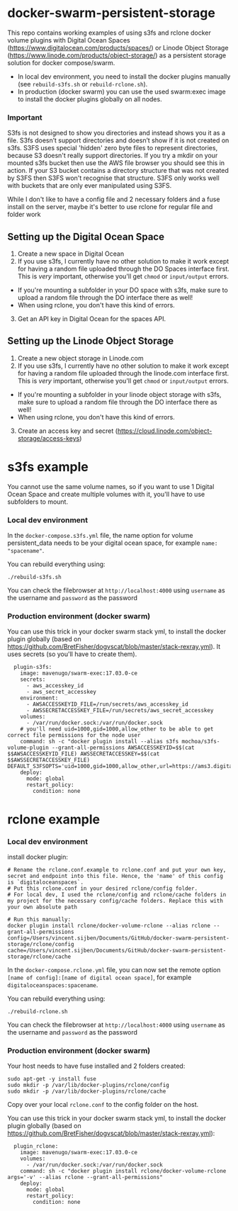 # docker-swarm-persistent-storage
This repo contains working examples of using s3fs and rclone docker volume plugins with Digital Ocean Spaces (https://www.digitalocean.com/products/spaces/) or Linode Object Storage (https://www.linode.com/products/object-storage/) as a persistent storage solution for docker compose/swarm. 

- In local dev environment, you need to install the docker plugins manually (see ```rebuild-s3fs.sh``` or ```rebuild-rclone.sh```). 
- In production (docker swarm) you can use the used swarm:exec image to install the docker plugins globally on all nodes.

### Important
S3fs is not designed to show you directories and instead shows you it as a file. 
S3fs doesn’t support directories and doesn’t show if it is not created on s3fs. 
S3FS uses special 'hidden' zero byte files to represent directories, 
because S3 doesn't really support directories. 
If you try a mkdir on your mounted s3fs bucket then use the AWS file browser you 
should see this in action. If your S3 bucket contains a directory structure that 
was not created by S3FS then S3FS won't recognise that structure. 
S3FS only works well with buckets that are only ever manipulated using S3FS.

While I don't like to have a config file and 2 necessary folders ánd a fuse install on the server, maybe it's better to use rclone for regular file and folder work

## Setting up the Digital Ocean Space
1. Create a new space in Digital Ocean
2. If you use s3fs, I currently have no other solution to make it work except for having a random file uploaded through the DO Spaces interface first. This is *very* important, otherwise you'll get ```chmod``` or ```input/output``` errors. 
  * If you're mounting a subfolder in your DO space with s3fs, make sure to upload a random file through the DO interface there as well!
  * When using rclone, you don't have this kind of errors.
3. Get an API key in Digital Ocean for the spaces API.

## Setting up the Linode Object Storage
1. Create a new object storage in Linode.com
2. If you use s3fs, I currently have no other solution to make it work except for having a random file uploaded through the linode.com interface first. This is *very* important, otherwise you'll get ```chmod``` or ```input/output``` errors. 
  * If you're mounting a subfolder in your linode object storage with s3fs, make sure to upload a random file through the DO interface there as well!
  * When using rclone, you don't have this kind of errors.
3. Create an access key and secret (https://cloud.linode.com/object-storage/access-keys)





# s3fs example
You cannot use the same volume names, so if you want to use 1 Digital Ocean Space and create multiple volumes with it, you'll have to use subfolders to mount.


### Local dev environment
In the `docker-compose.s3fs.yml` file, the name option for volume persistent_data needs to be your digital ocean space, for example `name: "spacename"`.

You can rebuild everything using:
```
./rebuild-s3fs.sh
```

You can check the filebrowser at `http://localhost:4000` using `username` as the username and `password` as the password

### Production environment (docker swarm)

You can use this trick in your docker swarm stack yml, to install the docker plugin globally (based on https://github.com/BretFisher/dogvscat/blob/master/stack-rexray.yml).
It uses secrets (so you'll have to create them).

```
  plugin-s3fs:
    image: mavenugo/swarm-exec:17.03.0-ce
    secrets:
      - aws_accesskey_id
      - aws_secret_accesskey
    environment:
      - AWSACCESSKEYID_FILE=/run/secrets/aws_accesskey_id
      - AWSSECRETACCESSKEY_FILE=/run/secrets/aws_secret_accesskey
    volumes:
      - /var/run/docker.sock:/var/run/docker.sock
    # you'll need uid=1000,gid=1000,allow_other to be able to get correct file permissions for the node user
    command: sh -c "docker plugin install --alias s3fs mochoa/s3fs-volume-plugin --grant-all-permissions AWSACCESSKEYID=$$(cat $$AWSACCESSKEYID_FILE) AWSSECRETACCESSKEY=$$(cat $$AWSSECRETACCESSKEY_FILE) DEFAULT_S3FSOPTS='uid=1000,gid=1000,allow_other,url=https://ams3.digitaloceanspaces.com,use_path_request_style,nomultipart'"
    deploy:
      mode: global
      restart_policy:
        condition: none
```

# rclone example

### Local dev environment

install docker plugin:
```
# Rename the rclone.conf.example to rclone.conf and put your own key, secret and endpoint into this file. Hence, the 'name' of this config is `digitaloceanspaces`.
# Put this rclone.conf in your desired rclone/config folder.
# For local dev, I used the rclone/config and rclone/cache folders in my project for the necessary config/cache folders. Replace this with your own absolute path

# Run this manually:
docker plugin install rclone/docker-volume-rclone --alias rclone --grant-all-permissions config=/Users/vincent.sijben/Documents/GitHub/docker-swarm-persistent-storage/rclone/config cache=/Users/vincent.sijben/Documents/GitHub/docker-swarm-persistent-storage/rclone/cache
```
In the `docker-compose.rclone.yml` file, you can now set the remote option `[name of config]:[name of digital ocean space]`, for example `digitaloceanspaces:spacename`.

You can rebuild everything using:
```
./rebuild-rclone.sh
```

You can check the filebrowser at `http://localhost:4000` using `username` as the username and `password` as the password

### Production environment (docker swarm)

Your host needs to have fuse installed and 2 folders created:
```
sudo apt-get -y install fuse
sudo mkdir -p /var/lib/docker-plugins/rclone/config
sudo mkdir -p /var/lib/docker-plugins/rclone/cache
```
Copy over your local `rclone.conf` to the config folder on the host.

You can use this trick in your docker swarm stack yml, to install the docker plugin globally (based on https://github.com/BretFisher/dogvscat/blob/master/stack-rexray.yml):
```
  plugin_rclone:
    image: mavenugo/swarm-exec:17.03.0-ce
    volumes:
      - /var/run/docker.sock:/var/run/docker.sock
    command: sh -c "docker plugin install rclone/docker-volume-rclone args='-v' --alias rclone --grant-all-permissions"
    deploy:
      mode: global
      restart_policy:
        condition: none
```
